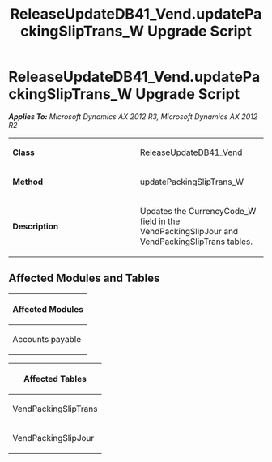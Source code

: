 ﻿---
title: ReleaseUpdateDB41_Vend.updatePackingSlipTrans_W Upgrade Script
TOCTitle: ReleaseUpdateDB41_Vend.updatePackingSlipTrans_W Upgrade Script
ms:assetid: 0771219c-009f-a4de-07d3-ef92a7c9410b
ms:mtpsurl: https://msdn.microsoft.com/en-us/library/JJ684759(v=AX.60)
ms:contentKeyID: 49706455
ms.date: 05/18/2015
mtps_version: v=AX.60
---

# ReleaseUpdateDB41\_Vend.updatePackingSlipTrans\_W Upgrade Script 


_**Applies To:** Microsoft Dynamics AX 2012 R3, Microsoft Dynamics AX 2012 R2_

<table>
<colgroup>
<col style="width: 50%" />
<col style="width: 50%" />
</colgroup>
<tbody>
<tr class="odd">
<td><p><strong>Class</strong></p></td>
<td><p>ReleaseUpdateDB41_Vend</p></td>
</tr>
<tr class="even">
<td><p><strong>Method</strong></p></td>
<td><p>updatePackingSlipTrans_W</p></td>
</tr>
<tr class="odd">
<td><p><strong>Description</strong></p></td>
<td><p>Updates the CurrencyCode_W field in the VendPackingSlipJour and VendPackingSlipTrans tables.</p></td>
</tr>
</tbody>
</table>


## Affected Modules and Tables

<table>
<colgroup>
<col style="width: 100%" />
</colgroup>
<thead>
<tr class="header">
<th><p>Affected Modules</p></th>
</tr>
</thead>
<tbody>
<tr class="odd">
<td><p>Accounts payable</p></td>
</tr>
</tbody>
</table>


<table>
<colgroup>
<col style="width: 100%" />
</colgroup>
<thead>
<tr class="header">
<th><p>Affected Tables</p></th>
</tr>
</thead>
<tbody>
<tr class="odd">
<td><p>VendPackingSlipTrans</p></td>
</tr>
<tr class="even">
<td><p>VendPackingSlipJour</p></td>
</tr>
</tbody>
</table>

  


